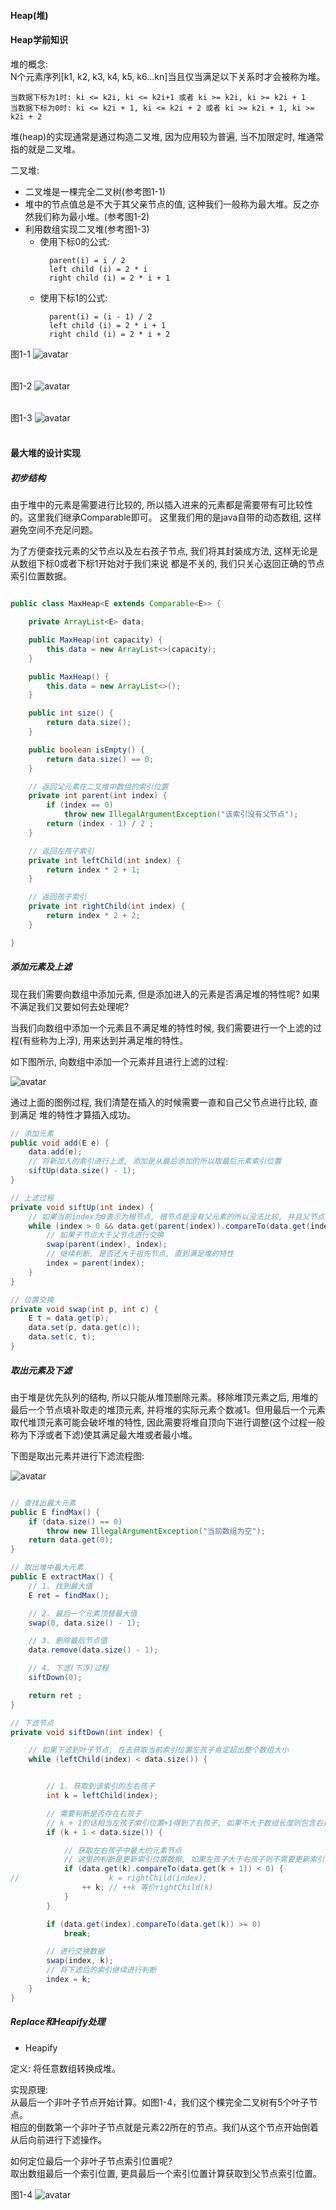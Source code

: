 #### Heap(堆)


#### Heap学前知识

堆的概念:  
  N个元素序列[k1, k2, k3, k4, k5, k6...kn]当且仅当满足以下关系时才会被称为堆。  
  ```text
  当数据下标为1时: ki <= k2i, ki <= k2i+1 或者 ki >= k2i, ki >= k2i + 1
  当数据下标为0时: ki <= k2i + 1, ki <= k2i + 2 或者 ki >= k2i + 1, ki >= k2i + 2
  ```
  堆(heap)的实现通常是通过构造二叉堆, 因为应用较为普遍, 当不加限定时, 堆通常指的就是二叉堆。


二叉堆:
+ 二叉堆是一棵完全二叉树(参考图1-1)
+ 堆中的节点值总是不大于其父亲节点的值, 这种我们一般称为最大堆。反之亦然我们称为最小堆。(参考图1-2)
+ 利用数组实现二叉堆(参考图1-3)
  + 使用下标0的公式:
    ```text
      parent(i) = i / 2
      left child (i) = 2 * i
      right child (i) = 2 * i + 1
    ```
  + 使用下标1的公式:
    ```text
      parent(i) = (i - 1) / 2
      left child (i) = 2 * i + 1
      right child (i) = 2 * i + 2
    ```


图1-1
![avatar](https://github.com/basebase/img_server/blob/master/common/heap01.png?raw=true)
<br /><br />

图1-2
![avatar](https://github.com/basebase/img_server/blob/master/common/heap02.png?raw=true)
<br /><br />

图1-3
![avatar](https://github.com/basebase/img_server/blob/master/common/heap03.png?raw=true)
<br /><br />


#### 最大堆的设计实现

##### 初步结构

由于堆中的元素是需要进行比较的, 所以插入进来的元素都是需要带有可比较性的。这里我们继承Comparable即可。
这里我们用的是java自带的动态数组, 这样避免空间不充足问题。

为了方便查找元素的父节点以及左右孩子节点, 我们将其封装成方法, 这样无论是从数组下标0或者下标1开始对于我们来说
都是不关的, 我们只关心返回正确的节点索引位置数据。

```java

public class MaxHeap<E extends Comparable<E>> {

    private ArrayList<E> data;

    public MaxHeap(int capacity) {
        this.data = new ArrayList<>(capacity);
    }

    public MaxHeap() {
        this.data = new ArrayList<>();
    }

    public int size() {
        return data.size();
    }

    public boolean isEmpty() {
        return data.size() == 0;
    }

    // 返回父元素在二叉堆中数组的索引位置
    private int parent(int index) {
        if (index == 0)
            throw new IllegalArgumentException("该索引没有父节点");
        return (index - 1) / 2 ;
    }

    // 返回左孩子索引
    private int leftChild(int index) {
        return index * 2 + 1;
    }

    // 返回孩子索引
    private int rightChild(int index) {
        return index * 2 + 2;
    }

}
```


##### 添加元素及上滤

现在我们需要向数组中添加元素, 但是添加进入的元素是否满足堆的特性呢?
如果不满足我们又要如何去处理呢?

当我们向数组中添加一个元素且不满足堆的特性时候, 我们需要进行一个上滤的过程(有些称为上浮), 用来达到并满足堆的特性。

如下图所示, 向数组中添加一个元素并且进行上滤的过程:

![avatar](https://github.com/basebase/img_server/blob/master/common/heap04.jpg?raw=true)


通过上面的图例过程, 我们清楚在插入的时候需要一直和自己父节点进行比较, 直到满足
堆的特性才算插入成功。



```java
// 添加元素
public void add(E e) {
    data.add(e);
    // 将新加入的索引进行上滤, 添加是从最后添加的所以取最后元素索引位置
    siftUp(data.size() - 1);
}

// 上滤过程
private void siftUp(int index) {
    // 如果当前index为0表示为根节点, 根节点是没有父元素的所以没法比较, 并且父节点是小于子节点的
    while (index > 0 && data.get(parent(index)).compareTo(data.get(index)) < 0) {
        // 如果子节点大于父节点进行交换
        swap(parent(index), index);
        // 继续判断, 是否还大于祖先节点, 直到满足堆的特性
        index = parent(index);
    }
}

// 位置交换
private void swap(int p, int c) {
    E t = data.get(p);
    data.set(p, data.get(c));
    data.set(c, t);
}
```



##### 取出元素及下滤

由于堆是优先队列的结构, 所以只能从堆顶删除元素。移除堆顶元素之后, 用堆的最后一个节点填补取走的堆顶元素, 并将堆的实际元素个数减1。但用最后一个元素取代堆顶元素可能会破坏堆的特性, 因此需要将堆自顶向下进行调整(这个过程一般称为下浮或者下滤)使其满足最大堆或者最小堆。


下图是取出元素并进行下滤流程图:

![avatar](https://github.com/basebase/img_server/blob/master/common/heap05.jpg?raw=true)



```java

// 查找出最大元素
public E findMax() {
    if (data.size() == 0)
        throw new IllegalArgumentException("当前数组为空");
    return data.get(0);
}

// 取出堆中最大元素
public E extractMax() {
    // 1. 找到最大值
    E ret = findMax();

    // 2. 最后一个元素顶替最大值
    swap(0, data.size() - 1);

    // 3. 删除最后节点值
    data.remove(data.size() - 1);

    // 4. 下滤(下浮)过程
    siftDown(0);

    return ret ;
}

// 下滤节点
private void siftDown(int index) {

    // 如果下滤到叶子节点, 在去获取当前索引位置左孩子肯定超出整个数组大小
    while (leftChild(index) < data.size()) {


        // 1. 获取到该索引的左右孩子
        int k = leftChild(index);

        // 需要判断是否存在右孩子
        // k + 1的话相当左孩子索引位置+1得到了右孩子, 如果不大于数组长度则包含右孩子
        if (k + 1 < data.size()) {

            // 获取左右孩子中最大的元素节点
            // 这里的判断是更新索引位置数据, 如果左孩子大于右孩子则不需要更新索引, 否则更新为右孩子的索引
            if (data.get(k).compareTo(data.get(k + 1)) < 0) {
//                    k = rightChild(index);
                ++ k; // ++k 等价rightChild(k)
            }
        }

        if (data.get(index).compareTo(data.get(k)) >= 0)
            break;

        // 进行交换数据
        swap(index, k);
        // 将下滤后的索引继续进行判断
        index = k;
    }
}
```


##### Replace和Heapify处理

* Heapify

定义: 将任意数组转换成堆。

实现原理:  
  从最后一个非叶子节点开始计算。如图1-4，我们这个棵完全二叉树有5个叶子节点。  
  相应的倒数第一个非叶子节点就是元素22所在的节点。我们从这个节点开始倒着从后向前进行下滤操作。  

  如何定位最后一个非叶子节点索引位置呢?  
    取出数组最后一个索引位置, 更具最后一个索引位置计算获取到父节点索引位置。


图1-4
![avatar](https://github.com/basebase/img_server/blob/master/common/heap06.jpg?raw=true)
<br /><br />
